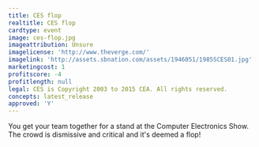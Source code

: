 ```yaml
---
title: CES flop
realtitle: CES flop
cardtype: event
image: ces-flop.jpg
imageattribution: Unsure
imagelicense: 'http://www.theverge.com/'
imagelink: 'http://assets.sbnation.com/assets/1946051/1985SCES01.jpg'
marketingcost: 1
profitscore: -4
profitlength: null
legal: CES is Copyright 2003 to 2015 CEA. All rights reserved.
concepts: latest_release
approved: 'Y'
---
```


You get your team together for a stand at the Computer Electronics Show. The crowd is dismissive and critical and it's deemed a flop!
